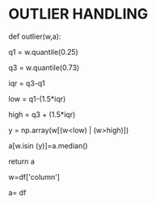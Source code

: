 # OUTLIER HANDLING



def outlier(w,a):


q1 = w.quantile(0.25)

q3 = w.quantile(0.73)

iqr = q3-q1

low = q1-(1.5*iqr)

high = q3 + (1.5*iqr)

y = np.array(w[(w<low) | (w>high)])


a[w.isin (y)]=a.median()


return a



w=df['column']



a= df
